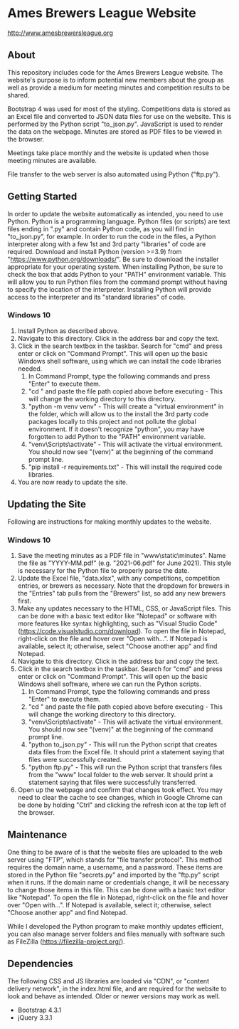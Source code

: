 # Ames Brewers League Website
http://www.amesbrewersleague.org

## About
This repository includes code for the Ames Brewers League website. The website's purpose is to inform potential new members about the group as well as provide a medium for meeting minutes and competition results to be shared.

Bootstrap 4 was used for most of the styling. Competitions data is stored as an Excel file and converted to JSON data files for use on the website. This is performed by the Python script "to_json.py". JavaScript is used to render the data on the webpage. Minutes are stored as PDF files to be viewed in the browser.

Meetings take place monthly and the website is updated when those meeting minutes are available.

File transfer to the web server is also automated using Python ("ftp.py").

## Getting Started
In order to update the website automatically as intended, you need to use Python. Python is a programming language. Python files (or scripts) are text files ending in ".py" and contain Python code, as you will find in "to_json.py", for example. In order to run the code in the files, a Python interpreter along with a few 1st and 3rd party "libraries" of code are required. Download and install Python (version >=3.9) from "https://www.python.org/downloads/". Be sure to download the installer appropriate for your operating system. When installing Python, be sure to check the box that adds Python to your "PATH" environment variable. This will allow you to run Python files from the command prompt without having to specify the location of the interpreter. Installing Python will provide access to the interpreter and its "standard libraries" of code.

### Windows 10
1. Install Python as described above.
1. Navigate to this directory. Click in the address bar and copy the text.
1. Click in the search textbox in the taskbar. Search for "cmd" and press enter or click on "Command Prompt". This will open up the basic Windows shell software, using which we can install the code libraries needed.
    1. In Command Prompt, type the following commands and press "Enter" to execute them.
    1. "cd " and paste the file path copied above before executing - This will change the working directory to this directory.
    1. "python -m venv venv" - This will create a "virtual environment" in the folder, which will allow us to the install the 3rd party code packages locally to this project and not pollute the global environment. If it doesn't recognize "python", you may have forgotten to add Python to the "PATH" environment variable.
    1. "venv\Scripts\activate" - This will activate the virtual environment. You should now see "(venv)" at the beginning of the command prompt line.
    1. "pip install -r requirements.txt" - This will install the required code libraries.
1. You are now ready to update the site.

## Updating the Site
Following are instructions for making monthly updates to the website.

### Windows 10
1. Save the meeting minutes as a PDF file in "www\static\minutes". Name the file as "YYYY-MM.pdf" (e.g. "2021-06.pdf" for June 2021). This style is necessary for the Python file to properly parse the date.
1. Update the Excel file, "data.xlsx", with any competitions, competition entries, or brewers as necessary. Note that the dropdown for brewers in the "Entries" tab pulls from the "Brewers" list, so add any new brewers first.
1. Make any updates necessary to the HTML, CSS, or JavaScript files. This can be done with a basic text editor like "Notepad" or software with more features like syntax highlighting, such as "Visual Studio Code" (https://code.visualstudio.com/download). To open the file in Notepad, right-click on the file and hover over "Open with...". If Notepad is available, select it; otherwise, select "Choose another app" and find Notepad.
1. Navigate to this directory. Click in the address bar and copy the text.
1. Click in the search textbox in the taskbar. Search for "cmd" and press enter or click on "Command Prompt". This will open up the basic Windows shell software, where we can run the Python scripts.
    1. In Command Prompt, type the following commands and press "Enter" to execute them.
    1. "cd " and paste the file path copied above before executing - This will change the working directory to this directory.
    1. "venv\Scripts\activate" - This will activate the virtual environment. You should now see "(venv)" at the beginning of the command prompt line.
    1. "python to_json.py" - This will run the Python script that creates data files from the Excel file. It should print a statement saying that files were successfully created.
    1. "python ftp.py" - This will run the Python script that transfers files from the "www" local folder to the web server. It should print a statement saying that files were successfully transferred.
1. Open up the webpage and confirm that changes took effect. You may need to clear the cache to see changes, which in Google Chrome can be done by holding "Ctrl" and clicking the refresh icon at the top left of the browser.

## Maintenance
One thing to be aware of is that the website files are uploaded to the web server using "FTP", which stands for "file transfer protocol". This method requires the domain name, a username, and a password. These items are stored in the Python file "secrets.py" and imported by the "ftp.py" script when it runs. If the domain name or credentials change, it will be necessary to change those items in this file. This can be done with a basic text editor like "Notepad". To open the file in Notepad, right-click on the file and hover over "Open with...". If Notepad is available, select it; otherwise, select "Choose another app" and find Notepad.

While I developed the Python program to make monthly updates efficient, you can also manage server folders and files manually with software such as FileZilla (https://filezilla-project.org/).

## Dependencies
The following CSS and JS libraries are loaded via "CDN", or "content delivery network", in the index.html file, and are required for the website to look and behave as intended. Older or newer versions may work as well.

* Bootstrap 4.3.1
* jQuery 3.3.1
